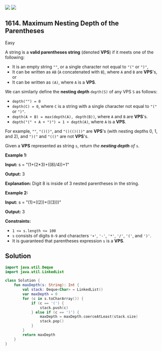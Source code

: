 [![](https://img.shields.io/github/stars/javadev/LeetCode-in-Kotlin?label=Stars&style=flat-square)](https://github.com/javadev/LeetCode-in-Kotlin)
[![](https://img.shields.io/github/forks/javadev/LeetCode-in-Kotlin?label=Fork%20me%20on%20GitHub%20&style=flat-square)](https://github.com/javadev/LeetCode-in-Kotlin/fork)

## 1614\. Maximum Nesting Depth of the Parentheses

Easy

A string is a **valid parentheses string** (denoted **VPS**) if it meets one of the following:

*   It is an empty string `""`, or a single character not equal to `"("` or `")"`,
*   It can be written as `AB` (`A` concatenated with `B`), where `A` and `B` are **VPS**'s, or
*   It can be written as `(A)`, where `A` is a **VPS**.

We can similarly define the **nesting depth** `depth(S)` of any VPS `S` as follows:

*   `depth("") = 0`
*   `depth(C) = 0`, where `C` is a string with a single character not equal to `"("` or `")"`.
*   `depth(A + B) = max(depth(A), depth(B))`, where `A` and `B` are **VPS**'s.
*   `depth("(" + A + ")") = 1 + depth(A)`, where `A` is a **VPS**.

For example, `""`, `"()()"`, and `"()(()())"` are **VPS**'s (with nesting depths 0, 1, and 2), and `")("` and `"(()"` are not **VPS**'s.

Given a **VPS** represented as string `s`, return _the **nesting depth** of_ `s`.

**Example 1:**

**Input:** s = "(1+(2\*3)+((8)/4))+1"

**Output:** 3

**Explanation:** Digit 8 is inside of 3 nested parentheses in the string.

**Example 2:**

**Input:** s = "(1)+((2))+(((3)))"

**Output:** 3

**Constraints:**

*   `1 <= s.length <= 100`
*   `s` consists of digits `0-9` and characters `'+'`, `'-'`, `'*'`, `'/'`, `'('`, and `')'`.
*   It is guaranteed that parentheses expression `s` is a **VPS**.

## Solution

```kotlin
import java.util.Deque
import java.util.LinkedList

class Solution {
    fun maxDepth(s: String): Int {
        val stack: Deque<Char> = LinkedList()
        var maxDepth = 0
        for (c in s.toCharArray()) {
            if (c == '(') {
                stack.push(c)
            } else if (c == ')') {
                maxDepth = maxDepth.coerceAtLeast(stack.size)
                stack.pop()
            }
        }
        return maxDepth
    }
}
```